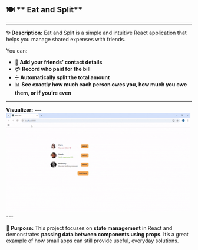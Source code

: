 ## 🍽️ ** Eat and Split**

---

**✨ Description:**
Eat and Split is a simple and intuitive React application that helps you manage shared expenses with friends.

You can:

* 👥 **Add your friends’ contact details**
* 💳 **Record who paid for the bill**
* ➗ **Automatically split the total amount**
* 📊 **See exactly how much each person owes you, how much you owe them, or if you’re even**

---
**Visualizer:**
---<img src="demo/React App - Google Chrome 2025-08-12 12-10-08.gif" width="500" alt="Demo GIF">---

**🎯 Purpose:**
This project focuses on **state management** in React and demonstrates **passing data between components using props**.
It’s a great example of how small apps can still provide useful, everyday solutions.
